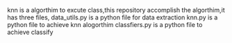  knn is a algorthim to excute class,this repository accomplish the algorthim,it has three files,
    data_utils.py is a python file for data extraction
    knn.py is a python file to achieve knn alogorthim
    classfiers.py is a python file to achieve classify
